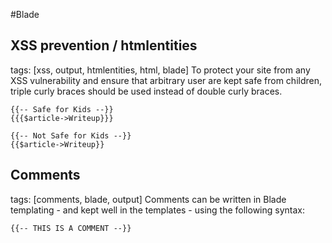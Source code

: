 #Blade

## XSS prevention / htmlentities
tags: [xss, output, htmlentities, html, blade]
To protect your site from any XSS vulnerability and ensure that arbitrary user are kept safe from children, triple curly braces should be used instead of double curly braces.

    {{-- Safe for Kids --}}
    {{{$article->Writeup}}}
    
    {{-- Not Safe for Kids --}}
    {{$article->Writeup}}
    
## Comments
tags: [comments, blade, output]
Comments can be written in Blade templating - and kept well in the templates - using the following syntax:

    {{-- THIS IS A COMMENT --}}
